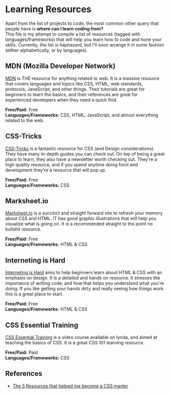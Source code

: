# Learning Resources

Apart from the list of projects to code, the most common other query that people have is **where can I learn coding from?**  
This file is my attempt to compile a list of resources (tagged with languages/frameworks) that will help you learn how to code and hone your skills. Currently, the list is haphazard, but I'll soon arrange it in some fashion (either alphabetically, or by languages).

<!--
Template
## Resource

Description

**Free/Paid:**  
**Languages/Frameworks:**  
-->

## MDN (Mozilla Developer Network)

[MDN](https://developer.mozilla.org/en-US/) is THE resource for anything related to web. It is a massive resource that covers languages and topics like CSS, HTML, web standards, protocols, JavaScript, and other things. Their tutorials are great for beginners to learn the basics, and their references are great for experienced developers when they need a quick find.

**Free/Paid:** Free  
**Languages/Frameworks:** CSS, HTML, JavaScript, and almost everything related to the web.  

## CSS-Tricks

[CSS-Tricks](https://css-tricks.com/) is a fantastic resource for CSS (and Design considerations). They have many in-depth guides you can check out. On top of being a great place to learn, they also have a newsletter worth checking out. They're a high quality resource, and if you spend anytime doing front end development they're a resource that will pop up.

**Free/Paid:** Free  
**Languages/Frameworks:** CSS  

## Marksheet.io

[Marksheet.io](https://marksheet.io/) is a succinct and straight forward site to refresh your memory about CSS and HTML. IT has good graphic illustrations that will help you visualize what is going on. It is a recommended straight to the point no bullshit resource.

**Free/Paid:** Free  
**Languages/Frameworks:** HTML & CSS  

## Interneting is Hard

[Interneting is Hard](https://www.internetingishard.com/) aims to help beginners learn about HTML & CSS with an emphasis on design. It is a detailed and hands on resource. It stresses the importance of writing code, and how that helps you understand what you're doing. If you like getting your hands dirty and really seeing how things work this is a great place to start.

**Free/Paid:** Free  
**Languages/Frameworks:** HTML & CSS  

## CSS Essential Training

[CSS Essential Training](https://www.lynda.com/CSS-tutorials/Styling-documents-consistently/5038219/2249020-4.html) is a video course available on lynda, and aimed at teaching the basics of CSS. It is a great CSS 101 learning resource.

**Free/Paid:** Paid  
**Languages/Frameworks:** CSS  

## References
- [The 5 Resources that helped me become a CSS master](https://www.reddit.com/r/learnprogramming/comments/in3jvg/the_5_resources_that_helped_me_become_a_css/)
